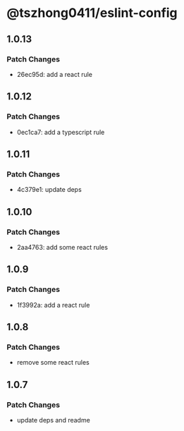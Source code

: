 # @tszhong0411/eslint-config

## 1.0.13

### Patch Changes

- 26ec95d: add a react rule

## 1.0.12

### Patch Changes

- 0ec1ca7: add a typescript rule

## 1.0.11

### Patch Changes

- 4c379e1: update deps

## 1.0.10

### Patch Changes

- 2aa4763: add some react rules

## 1.0.9

### Patch Changes

- 1f3992a: add a react rule

## 1.0.8

### Patch Changes

- remove some react rules

## 1.0.7

### Patch Changes

- update deps and readme
